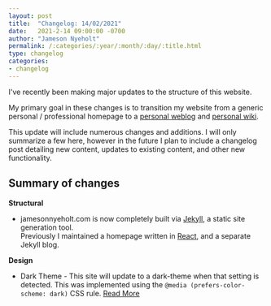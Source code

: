```yaml
---
layout: post
title:  "Changelog: 14/02/2021"
date:   2021-2-14 09:00:00 -0700
author: "Jameson Nyeholt"
permalink: /:categories/:year/:month/:day/:title.html
type: changelog
categories:
- changelog
---
```


I've recently been making major updates to the structure of this website.  

My primary goal in these changes is to transition my website from a generic personal / professional homepage to a 
[personal weblog](https://en.wikipedia.org/wiki/Blog) and [personal wiki](https://en.wikipedia.org/wiki/Personal_wiki).

This update will include numerous changes and additions.  I will only summarize a few here, however in
the future I plan to include a changelog post detailing new content, updates to existing content, and other new 
functionality.

## Summary of changes

**Structural**
* jamesonnyeholt.com is now completely built via [Jekyll](https://jekyllrb.com), a static site generation tool.  
  Previously I maintained a homepage written in [React](https://reactjs.org), and a separate Jekyll blog.

**Design**
* Dark Theme - This site will update to a dark-theme when that setting is detected.  This was implemented using the 
  `@media (prefers-color-scheme: dark)` CSS rule.  [Read More](https://developer.mozilla.org/en-US/docs/Web/CSS/@media/prefers-color-scheme)
  
